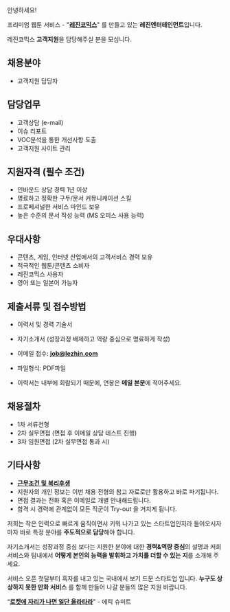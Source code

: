 안녕하세요!

프리미엄 웹툰 서비스 - "**[레진코믹스](http://www.lezhin.com)**" 를 만들고 있는 **레진엔터테인먼트**입니다.

레진코믹스 **고객지원**을 담당해주실 분을 모십니다.


## 채용분야

- 고객지원 담당자 


## 담당업무

- 고객상담 (e-mail)
- 이슈 리포트
- VOC분석을 통한 개선사항 도출
- 고객지원 사이트 관리 


## 지원자격 (필수 조건)

- 인바운드 상담 경력 1년 이상 
- 명료하고 정확한 구두/문서 커뮤니케이션 스킬
- 프로페셔널한 서비스 마인드 보유
- 높은 수준의 문서 작성 능력 (MS 오피스 사용 능력)   


## 우대사항

- 콘텐츠, 게임, 인터넷 산업에서의 고객서비스 경력 보유
- 적극적인 웹툰/콘텐츠 소비자
- 레진코믹스 사용자
- 영어 또는 일본어 가능자


## 제출서류 및 접수방법

- 이력서 및 경력 기술서 
- 자기소개서 (성장과정 배제하고 역량 중심으로 명료하게 작성)

- 이메일 접수: **job@lezhin.com** 
- 파일형식: PDF파일
- 이력서는 내부에 회람되기 때문에, 연봉은 **메일 본문**에 적어주세요.


## 채용절차 

- 1차 서류전형
- 2차 실무면접 (면접 후 이메일 상담 테스트 진행)
- 3차 임원면접 (2차 실무면접 통과 시)



## 기타사항 
- [**근무조건 및 복리후생**](https://github.com/lezhin/apply/blob/master/README.md)
- 지원자의 개인 정보는 이번 채용 전형의 참고 자료로만 활용하고 바로 파기됩니다.
- 면접 결과는 전화 혹은 이메일로 개별 안내해드립니다.
- 합격 시 경력에 관계없이 모든 직군이 Try-out 을 거치게 됩니다. 


저희는 작은 인력으로 빠르게 움직이면서 키워 나가고 있는 스타트업인지라 들어오시자마자 바로 특정 분야를 **주도적으로 담당**해야 합니다. 

자기소개서는 성장과정 중심 보다는 지원한 분야에 대한 **경력&역량 중심**의 설명과 저희 서비스와 팀내에서 **어떻게 본인의 능력을 발휘하고 가치를 더할 수 있는 지**를 소개해 주세요.

서비스 오픈 첫달부터 흑자를 내고 있는 국내에서 보기 드문 스타트업 입니다. **누구도 상상하지 못한 만화 서비스** 를 함께 만들어 나갈 분들의 많은 지원 바랍니다.


“[**로켓에 자리가 나면 일단 올라타라**](http://estima.wordpress.com/2012/05/28/sheryl/)" - 에릭 슈미트